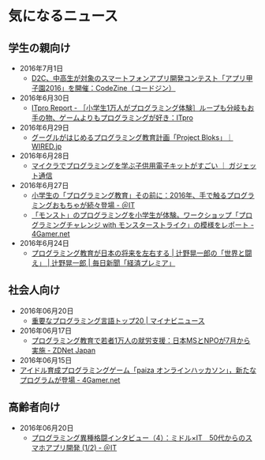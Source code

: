 # 気になるニュース

## 学生の親向け
- 2016年7月1日
  - [D2C、中高生が対象のスマートフォンアプリ開発コンテスト「アプリ甲子園2016」を開催：CodeZine（コードジン）](http://codezine.jp/article/detail/9534)
- 2016年6月30日
  - [ITpro Report - ［小学生1万人がプログラミング体験］ループも分岐もお手の物、ゲームよりもプログラミングが好き：ITpro](http://itpro.nikkeibp.co.jp/atcl/column/14/090100053/051800152/?ST=events&P=3)
- 2016年6月29日
  - [グーグルがはじめるプログラミング教育計画「Project Bloks」｜WIRED.jp](http://wired.jp/2016/06/29/google-bloks/)
- 2016年6月28日
  - [マイクラでプログラミングを学ぶ子供用電子キットがすごい ｜ ガジェット通信](http://getnews.jp/archives/1482381)
- 2016年6月27日
  - [小学生の「プログラミング教育」その前に：2016年、手で触るプログラミングおもちゃが続々登場 - ＠IT](http://www.atmarkit.co.jp/ait/articles/1606/27/news105.html)
  - [「モンスト」のプログラミングを小学生が体験。ワークショップ「プログラミングチャレンジ with モンスターストライク」の模様をレポート - 4Gamer.net](http://www.4gamer.net/games/236/G023612/20160627028/)
- 2016年6月24日
  - [プログラミング教育が日本の将来を左右する | 辻野晃一郎の「世界と闘え」 | 辻野晃一郎 | 毎日新聞「経済プレミア」](http://mainichi.jp/premier/business/articles/20160623/biz/00m/010/011000c)


## 社会人向け
- 2016年06月20日
  - [重要なプログラミング言語トップ20 | マイナビニュース](http://news.mynavi.jp/news/2016/06/20/213/)
- 2016年06月17日
  - [プログラミング教育で若者1万人の就労支援：日本MSとNPOが7月から実施 - ZDNet Japan](http://japan.zdnet.com/article/35084444/)
- 2016年06月15日
 - [アイドル育成プログラミングゲーム「paiza オンラインハッカソン」，新たなプログラムが登場 - 4Gamer.net](http://www.4gamer.net/games/999/G999901/20160615025/)


## 高齢者向け
- 2016年06月20日
  - [プログラミング異種格闘インタビュー（4）：ミドル×IT　50代からのスマホアプリ開発 (1/2) - ＠IT](http://www.atmarkit.co.jp/ait/articles/1606/08/news009.html)

